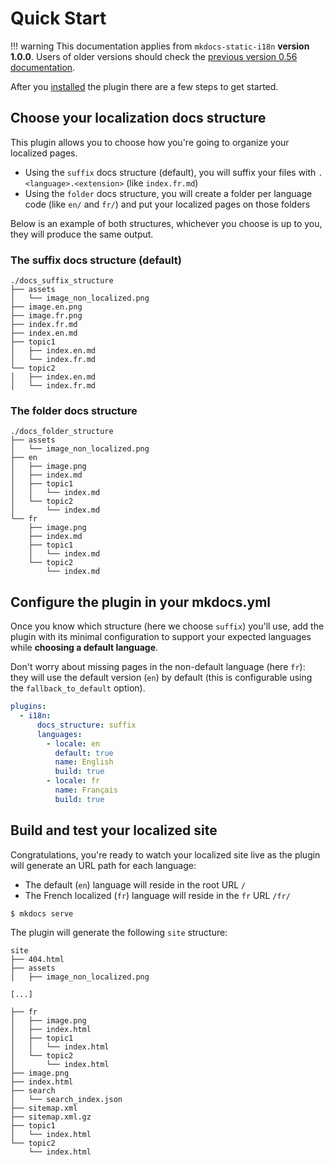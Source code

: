# Quick Start

!!! warning
    This documentation applies from `mkdocs-static-i18n` **version 1.0.0**.
    Users of older versions should check the [previous version 0.56 documentation](https://github.com/ultrabug/mkdocs-static-i18n/tree/0.56#readme).

After you [installed](installation.md) the plugin there are a few steps to get started.

## Choose your localization docs structure

This plugin allows you to choose how you're going to organize your localized pages.

- Using the `suffix` docs structure (default), you will suffix your files with `.<language>.<extension>` (like `index.fr.md`)
- Using the `folder` docs structure, you will create a folder per language code (like `en/` and `fr/`) and put your localized pages on those folders

Below is an example of both structures, whichever you choose is up to you, they will produce the same output.

### The suffix docs structure (default)

```
./docs_suffix_structure
├── assets
│   └── image_non_localized.png
├── image.en.png
├── image.fr.png
├── index.fr.md
├── index.en.md
├── topic1
│   ├── index.en.md
│   └── index.fr.md
└── topic2
│   ├── index.en.md
│   └── index.fr.md
```

### The folder docs structure

```
./docs_folder_structure
├── assets
│   └── image_non_localized.png
├── en
│   ├── image.png
│   ├── index.md
│   ├── topic1
│   │   └── index.md
│   └── topic2
│       └── index.md
└── fr
    ├── image.png
    ├── index.md
    ├── topic1
    │   └── index.md
    └── topic2
        └── index.md
```

## Configure the plugin in your mkdocs.yml

Once you know which structure (here we choose `suffix`) you'll use, add the plugin with its minimal configuration to support your expected languages while **choosing a default language**.

Don't worry about missing pages in the non-default language (here `fr`): they will use the default version (`en`) by default (this is configurable using the `fallback_to_default` option).

```yaml
plugins:
  - i18n:
      docs_structure: suffix
      languages:
        - locale: en
          default: true
          name: English
          build: true
        - locale: fr
          name: Français
          build: true
```

## Build and test your localized site

Congratulations, you're ready to watch your localized site live as the plugin will generate an URL path for each language:

- The default (`en`) language will reside in the root URL `/`
- The French localized (`fr`) language will reside in the `fr` URL `/fr/`

```bash
$ mkdocs serve
```

The plugin will generate the following `site` structure:

```
site
├── 404.html
├── assets
│   ├── image_non_localized.png

[...]

├── fr
│   ├── image.png
│   ├── index.html
│   ├── topic1
│   │   └── index.html
│   └── topic2
│       └── index.html
├── image.png
├── index.html
├── search
│   └── search_index.json
├── sitemap.xml
├── sitemap.xml.gz
├── topic1
│   └── index.html
└── topic2
    └── index.html
```
